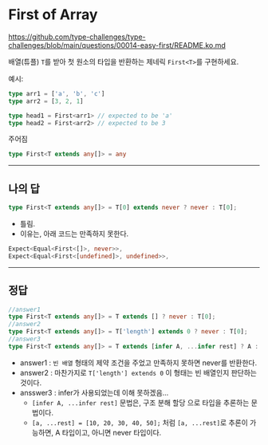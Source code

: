 # First of Array

https://github.com/type-challenges/type-challenges/blob/main/questions/00014-easy-first/README.ko.md

배열(튜플) `T`를 받아 첫 원소의 타입을 반환하는 제네릭 `First<T>`를 구현하세요.

예시:

```ts
type arr1 = ['a', 'b', 'c']
type arr2 = [3, 2, 1]

type head1 = First<arr1> // expected to be 'a'
type head2 = First<arr2> // expected to be 3
```

주어짐

```ts
type First<T extends any[]> = any
```

---

## 나의 답

```ts
type First<T extends any[]> = T[0] extends never ? never : T[0];
```

- 틀림.
- 이유는, 아래 코드는 만족하지 못한다.

```ts
Expect<Equal<First<[]>, never>>,
Expect<Equal<First<[undefined]>, undefined>>,
```

---

## 정답

```ts
//answer1
type First<T extends any[]> = T extends [] ? never : T[0];
//answer2
type First<T extends any[]> = T['length'] extends 0 ? never : T[0];
//answer3
type First<T extends any[]> = T extends [infer A, ...infer rest] ? A : never;
```

- answer1 : `빈 배열` 형태의 제약 조건을 주었고 만족하지 못하면 never를 반환한다.
- answer2 : 마찬가지로 `T['length'] extends 0` 이 형태는 빈 배열인지 판단하는 것이다.
- ansswer3 : infer가 사용되었는데 이해 못하겠음...
  - `[infer A, ...infer rest]` 문법은, 구조 분해 할당 으로 타입을 추론하는 문법이다.
  - `[a, ...rest] = [10, 20, 30, 40, 50];` 처럼 `[a, ...rest]`로 추론이 가능하면, A 타입이고, 아니면 never 타입이다.

